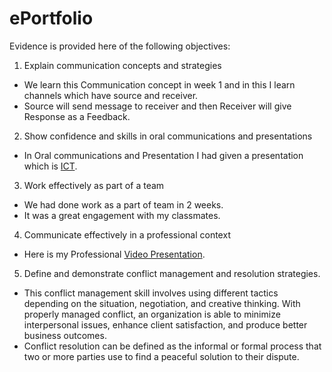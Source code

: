 # ePortfolio
Evidence is provided here of the following objectives:
1. Explain communication concepts and strategies
- We learn this Communication concept in week 1 and in this I learn channels which have source and receiver.
- Source will send message to receiver and then Receiver will give Response as a Feedback.
2. Show confidence and skills in oral communications and presentations
- In Oral communications and Presentation I had given a presentation which is [ICT]().
3. Work effectively as part of a team
- We had done work as a part of team in 2 weeks. 
- It was a great engagement with my classmates.
4. Communicate effectively in a professional context
- Here is my Professional [Video Presentation]().
5. Define and demonstrate conflict management and resolution strategies.
- This conflict management skill involves using different tactics depending on the situation, negotiation, and creative thinking. With properly managed conflict, an organization is able to minimize interpersonal issues, enhance client satisfaction, and produce better business outcomes.
- Conflict resolution can be defined as the informal or formal process that two or more parties use to find a peaceful solution to their dispute.
